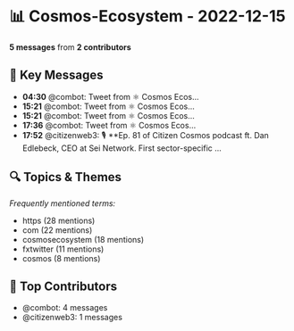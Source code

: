 # 📊 Cosmos-Ecosystem - 2022-12-15
**5 messages** from **2 contributors**

## 💬 Key Messages
- **04:30** @combot: [‌‌‌‌‎⁠](https://twitter.com/CosmosEcosystem/status/1603246096326701057)Tweet from ⚛️ Cosmos Ecos...
- **15:21** @combot: [‌‌‌‌‎⁠](https://twitter.com/CosmosEcosystem/status/1603409807695814659)Tweet from ⚛️ Cosmos Ecos...
- **15:21** @combot: [‌‌‌‌‎⁠](https://twitter.com/CosmosEcosystem/status/1603410022641373185)Tweet from ⚛️ Cosmos Ecos...
- **17:36** @combot: [‌‌‌‌‎⁠](https://twitter.com/CosmosEcosystem/status/1603443864198647808)Tweet from ⚛️ Cosmos Ecos...
- **17:52** @citizenweb3: 🎙 **Ep. 81 of Citizen Cosmos podcast ft. Dan Edlebeck, CEO at Sei Network. First sector-specific ...

## 🔍 Topics & Themes
*Frequently mentioned terms:*
- https (28 mentions)
- com (22 mentions)
- cosmosecosystem (18 mentions)
- fxtwitter (11 mentions)
- cosmos (8 mentions)

## 👥 Top Contributors
- @combot: 4 messages
- @citizenweb3: 1 messages
